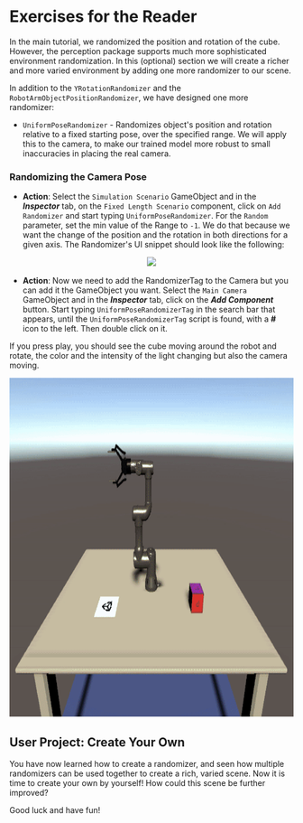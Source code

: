 # Exercises for the Reader

In the main tutorial, we randomized the position and rotation of the cube. However, the perception package supports much more sophisticated environment randomization. In this (optional) section we will create a richer and more varied environment by adding one more randomizer to our scene.

In addition to the `YRotationRandomizer` and the `RobotArmObjectPositionRandomizer`, we have designed one more randomizer: 
* `UniformPoseRandomizer` - Randomizes object's position and rotation relative to a fixed starting pose, over the specified range. We will apply this to the camera, to make our trained model more robust to small inaccuracies in placing the real camera.

### Randomizing the Camera Pose

* **Action**: Select the `Simulation Scenario` GameObject and in the _**Inspector**_ tab, on the `Fixed Length Scenario` component, click on `Add Randomizer` and start typing `UniformPoseRandomizer`. For the `Random` parameter, set the min value of the Range to `-1`. We do that because we want the change of the position and the rotation in both directions for a given axis. The Randomizer's UI snippet should look like the following: 

<p align="center">
<img src="Images/5_uniform_pose_randomizer_settings.png" height=100/>
</p>

* **Action**: Now we need to add the RandomizerTag to the Camera but you can add it the GameObject you want. Select the `Main Camera` GameObject and in the _**Inspector**_ tab, click on the _**Add Component**_ button. Start typing `UniformPoseRandomizerTag` in the search bar that appears, until the `UniformPoseRandomizerTag` script is found, with a **#** icon to the left. Then double click on it.

If you press play, you should see the cube moving around the robot and rotate, the color and the intensity of the light changing but also the camera moving.

<p align="center">
<img src="Gifs/5_camera_randomizer.gif" height=600/>
</p>


## User Project: Create Your Own

You have now learned how to create a randomizer, and seen how multiple randomizers can be used together to create a rich, varied scene. Now it is time to create your own by yourself! How could this scene be further improved?

Good luck and have fun! 
